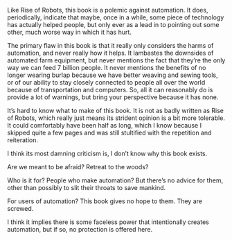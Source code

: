 Like Rise of Robots, this book is a polemic against automation. It does, periodically, indicate that maybe, once in a while, some piece of technology has actually helped people, but only ever as a lead in to pointing out some other, much worse way in which it has hurt.

The primary flaw in this book is that it really only considers the harms of automation, and never really how it helps. It lambastes the downsides of automated farm equipment, but never mentions the fact that they’re the only way we can feed 7 billion people. It never mentions the benefits of no longer wearing burlap because we have better weaving and sewing tools, or of our ability to stay closely connected to people all over the world because of transportation and computers. So, all it can reasonably do is provide a lot of warnings, but bring your perspective because it has none.

It’s hard to know what to make of this book. It is not as badly written as Rise of Robots, which really just means its strident opinion is a bit more tolerable. It could comfortably have been half as long, which I know because I skipped quite a few pages and was still stultified with the repetition and reiteration.

I think its most damning criticism is, I don’t know why this book exists.

Are we meant to be afraid? Retreat to the woods?

Who is it for? People who make automation? But there’s no advice for them, other than possibly to slit their throats to save mankind.

For users of automation? This book gives no hope to them. They are screwed.

I think it implies there is some faceless power that intentionally creates automation, but if so, no protection is offered here.
